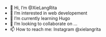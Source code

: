 - 👋 Hi, I’m @XieLangRita
- 👀 I’m interested in web developement
- 🌱 I’m currently learning Hugo
- 💞️ I’m looking to collaborate on ...
- 📫 How to reach me: Instagram @xielangrita

<!---
XieLangRita/XieLangRita is a ✨ special ✨ repository because its `README.md` (this file) appears on your GitHub profile.
You can click the Preview link to take a look at your changes.
--->
